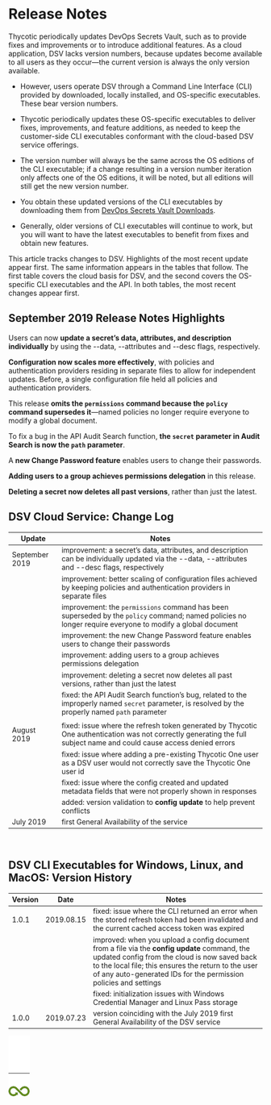 ﻿[title]: # (Release Notes)
[tags]: # (DevOps Secrets Vault,DSV,)
[priority]: # (2110)

# Release Notes

Thycotic periodically updates DevOps Secrets Vault, such as to provide fixes and improvements or to introduce additional features. As a cloud application, DSV lacks version numbers, because updates become available to all users as they occur—the current version is always the only version available.

* However, users operate DSV through a Command Line Interface (CLI) provided by downloaded, locally installed, and OS-specific executables. These bear version numbers.

* Thycotic periodically updates these OS-specific executables to deliver fixes, improvements, and feature additions, as needed to keep the customer-side CLI executables conformant with the cloud-based DSV service offerings.

* The version number will always be the same across the OS editions of the CLI executable; if a change resulting in a version number iteration only affects one of the OS editions, it will be noted, but all editions will still get the new version number.

* You obtain these updated versions of the CLI executables by downloading them from [DevOps Secrets Vault Downloads](https://dsv.thycotic.com/downloads).

* Generally, older versions of CLI executables will continue to work, but you will want to have the latest executables to benefit from fixes and obtain new features.

This article tracks changes to DSV. Highlights of the most recent update appear first. The same information appears in the tables that follow. The first table covers the cloud basis for DSV, and the second covers the OS-specific CLI executables and the API. In both tables, the most recent changes appear first.

## September 2019 Release Notes Highlights

Users can now **update a secret’s data, attributes, and description individually** by using the --data, --attributes and --desc flags, respectively.

**Configuration now scales more effectively**, with policies and authentication providers residing in separate files to allow for independent updates. Before, a single configuration file held all policies and authentication providers.

This release **omits the `permissions` command because the `policy` command supersedes it**—named policies no longer require everyone to modify a global document. 

To fix a bug in the API Audit Search function, **the `secret` parameter in Audit Search is now the `path` parameter**.

A **new Change Password feature** enables users to change their passwords.

**Adding users to a group achieves permissions delegation** in this release.

**Deleting a secret now deletes all past versions**, rather than just the latest.

## DSV Cloud Service: Change Log

| **Update**             | **Notes**                                  |
|------------------------|--------------------------------------------|
| September 2019         | improvement: a secret’s data, attributes, and description can be individually updated via the --data, --attributes and --desc flags, respectively |
|                        | improvement: better scaling of configuration files achieved by keeping policies and authentication providers in separate files  |
|                        | improvement: the `permissions` command has been superseded by the `policy` command; named policies no longer require everyone to modify a global document |
|                        | improvement: the new Change Password feature enables users to change their passwords |
|                        | improvement: adding users to a group achieves permissions delegation |
|                        | improvement: deleting a secret now deletes all past versions, rather than just the latest |
|                        | fixed: the API Audit Search function’s bug, related to the improperly named `secret` parameter, is resolved by the properly named `path` parameter |
|                        |                                                                                                                    |
| August 2019            | fixed: issue where the refresh token generated by Thycotic One authentication was not correctly generating the full subject name and could cause access denied errors |
|                        | fixed: issue where adding a pre-existing Thycotic One user as a DSV user would not correctly save the Thycotic One user id |
|                        | fixed: issue where the config created and updated metadata fields that were not properly shown in responses |
|                        | added: version validation to **config update** to help prevent conflicts |
| July 2019              | first General Availability of the service  |
 
  
  
 
## DSV CLI Executables for Windows, Linux, and MacOS: Version History

| **Version** | **Date**   | **Notes**  |
|-------------|------------|------------|
| 1.0.1       | 2019.08.15 | fixed: issue where the CLI returned an error when the stored refresh token had been invalidated and the current cached access token was expired |
|             |            | improved: when you upload a config document from a file via the **config update** command, the updated config from the cloud is now saved back to the local file; this ensures the return to the user of any auto-generated IDs for the permission policies and settings |
|             |            | fixed: initialization issues with Windows Credential Manager and Linux Pass storage |
| 1.0.0       | 2019.07.23 | version coinciding with the July 2019 first General Availability of the DSV service |


![Article End](..\dsv-bug.png)
